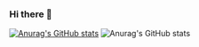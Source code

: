 ### Hi there 👋
[![Anurag's GitHub stats](https://github-readme-stats.vercel.app/api?username=t3nderex)](https://github.com/t3nderex/github-readme-stats)
![Anurag's GitHub stats](https://github-readme-stats.vercel.app/api?username=t3nderex&show_icons=true&theme=radical)

<!--
**t3nderex/t3nderex** is a ✨ _special_ ✨ repository because its `README.md` (this file) appears on your GitHub profile.

Here are some ideas to get you started:

- 🔭 I’m currently working on ...
- 🌱 I’m currently learning ...
- 👯 I’m looking to collaborate on ...
- 🤔 I’m looking for help with ...
- 💬 Ask me about ...
- 📫 How to reach me: ...
- 😄 Pronouns: ...
- ⚡ Fun fact: ...
-->
